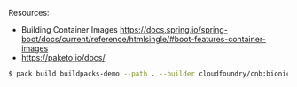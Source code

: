 
Resources:

- Building Container Images
https://docs.spring.io/spring-boot/docs/current/reference/htmlsingle/#boot-features-container-images
- https://paketo.io/docs/


```bash
$ pack build buildpacks-demo --path . --builder cloudfoundry/cnb:bionic 
```

